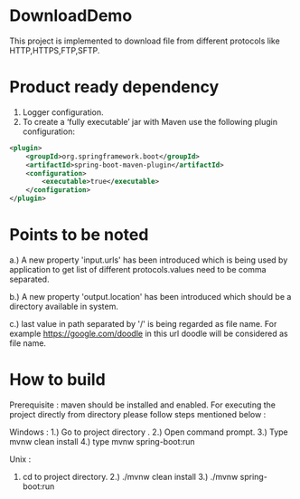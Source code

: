 # DownloadDemo
This project is implemented to download file from different protocols like HTTP,HTTPS,FTP,SFTP.

# Product ready dependency
1. Logger configuration.
2. To create a ‘fully executable’ jar with Maven use the following plugin configuration:

```xml
<plugin>
    <groupId>org.springframework.boot</groupId>
    <artifactId>spring-boot-maven-plugin</artifactId>
    <configuration>
        <executable>true</executable>
    </configuration>
</plugin>
```

# Points to be noted

a.) A new property 'input.urls' has been introduced which is being used by application to     get list of different protocols.values need to be comma separated.

b.)	A new property 'output.location' has been introduced which should be a directory available in system.

c.) last value in path separated by '/' is being regarded as file name. For example https://google.com/doodle in this url doodle will be considered as file name.

# How to build
Prerequisite :  maven should be installed and enabled.
For executing the project directly from directory please follow steps mentioned below :

Windows :
1.) Go to project directory .
2.) Open command prompt.
3.) Type mvnw clean install
4.) type mvnw spring-boot:run

Unix : 
1. cd to project directory.
2.) ./mvnw clean install
3.) ./mvnw spring-boot:run
	
 
